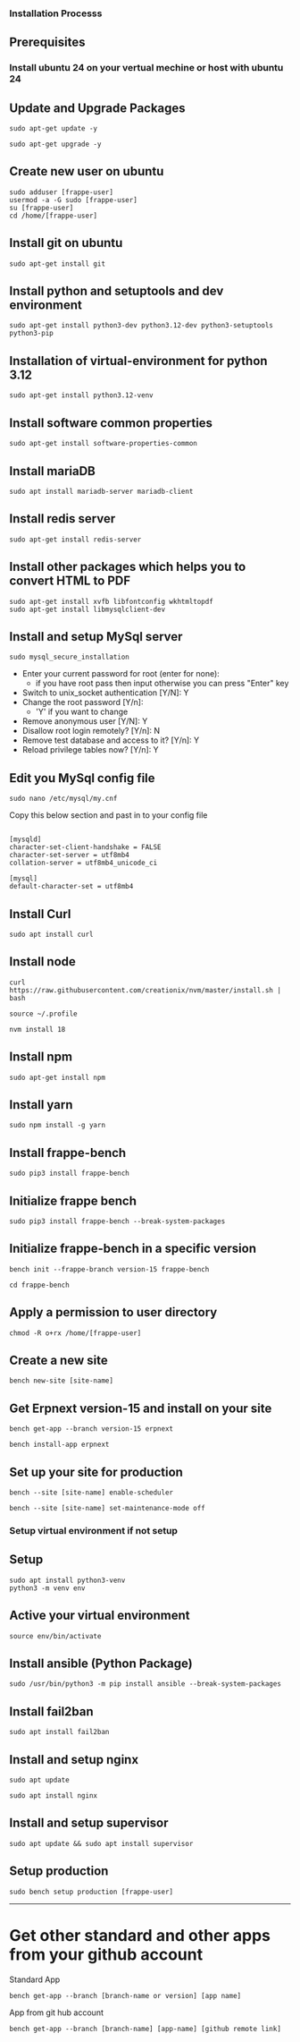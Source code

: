 ### Installation Processs

## Prerequisites
### Install ubuntu 24 on your vertual mechine or host with ubuntu 24

## Update and Upgrade Packages

```
sudo apt-get update -y
```

```
sudo apt-get upgrade -y
```
## Create new user on ubuntu

```
sudo adduser [frappe-user]
usermod -a -G sudo [frappe-user]
su [frappe-user] 
cd /home/[frappe-user]
```


## Install git on ubuntu

```
sudo apt-get install git
```
## Install python and setuptools and dev environment

```
sudo apt-get install python3-dev python3.12-dev python3-setuptools python3-pip
```

## Installation of virtual-environment for python 3.12

```
sudo apt-get install python3.12-venv
```

## Install software common properties 

```
sudo apt-get install software-properties-common

```

## Install mariaDB

```
sudo apt install mariadb-server mariadb-client

```

## Install redis server

```
sudo apt-get install redis-server
```

## Install other packages which helps you to convert HTML to PDF

```
sudo apt-get install xvfb libfontconfig wkhtmltopdf
sudo apt-get install libmysqlclient-dev
```

## Install and setup MySql server
 
```
sudo mysql_secure_installation
```

 * Enter your current password for root (enter for none):
   * if you have root pass then input otherwise you can press "Enter" key
 * Switch to unix_socket authentication [Y/N]: Y
 * Change the root password [Y/n]: 
   * 'Y' if you want to change
 * Remove anonymous user [Y/N]: Y
 * Disallow root login remotely? [Y/n]: N
 * Remove test database and access to it? [Y/n]: Y
 * Reload privilege tables now? [Y/n]: Y

## Edit you MySql config file 

```
sudo nano /etc/mysql/my.cnf
```

Copy this below section and past in to your config file

```

[mysqld]
character-set-client-handshake = FALSE
character-set-server = utf8mb4
collation-server = utf8mb4_unicode_ci

[mysql]
default-character-set = utf8mb4

```

## Install Curl

```
sudo apt install curl
```

## Install node

```
curl https://raw.githubusercontent.com/creationix/nvm/master/install.sh | bash

source ~/.profile

nvm install 18
```

## Install npm

```
sudo apt-get install npm

```

## Install yarn

```
sudo npm install -g yarn

```

## Install frappe-bench

```
sudo pip3 install frappe-bench
```

## Initialize frappe bench

```
sudo pip3 install frappe-bench --break-system-packages
```

## Initialize frappe-bench in a specific version

```
bench init --frappe-branch version-15 frappe-bench
```

```
cd frappe-bench
```

## Apply a permission to user directory

```
chmod -R o+rx /home/[frappe-user]

```

## Create a new site

```
bench new-site [site-name]
```

## Get Erpnext version-15 and install on your site

```
bench get-app --branch version-15 erpnext
```

```
bench install-app erpnext
```

## Set up your site for production

```
bench --site [site-name] enable-scheduler
```

```
bench --site [site-name] set-maintenance-mode off
```

### Setup virtual environment if not setup

## Setup

```
sudo apt install python3-venv
python3 -m venv env
```

## Active your virtual environment

```
source env/bin/activate
```

## Install ansible (Python Package)

```
sudo /usr/bin/python3 -m pip install ansible --break-system-packages
```

## Install fail2ban

```
sudo apt install fail2ban
```

## Install and setup nginx

```
sudo apt update

sudo apt install nginx
```
## Install and setup supervisor

```
sudo apt update && sudo apt install supervisor
```

## Setup production
```
sudo bench setup production [frappe-user]
```
<hr>

# Get other standard and other apps from your github account

Standard App

```
bench get-app --branch [branch-name or version] [app name]
```

App from git hub account

```
bench get-app --branch [branch-name] [app-name] [github remote link]
```
